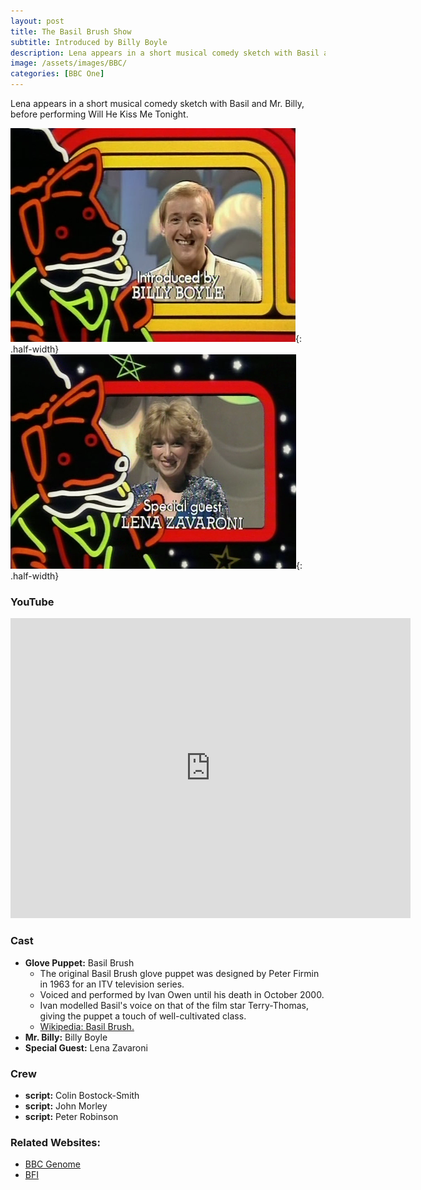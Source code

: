 ```yaml
---
layout: post
title: The Basil Brush Show
subtitle: Introduced by Billy Boyle
description: Lena appears in a short musical comedy sketch with Basil and Billy Boyle, before performing Will He Kiss Me Tonight.
image: /assets/images/BBC/
categories: [BBC One]
---
```


Lena appears in a short musical comedy sketch with Basil and Mr. Billy, before performing Will He Kiss Me Tonight.

![](/assets/images/BBC/1980-12-13-the-basil-brush-show-billy-boyle.png){: .half-width}
![](/assets/images/BBC/1980-12-13-the-basil-brush-show-lena-zavaroni.png){: .half-width}

### YouTube
<div class="responsive-video">
<iframe width="640px" height="480px" src="https://www.youtube.com/embed/CUPiw7fBoE4?rel=0&showinfo=1" frameborder="0" allowfullscreen=""></iframe>
</div>

### Cast
* **Glove Puppet:** Basil Brush
   * The original Basil Brush glove puppet was designed by Peter Firmin in 1963 for an ITV television series.
   * Voiced and performed by Ivan Owen until his death in October 2000.
   * Ivan modelled Basil's voice on that of the film star Terry-Thomas, giving the puppet a touch of well-cultivated class.
   * [Wikipedia: Basil Brush.](https://en.wikipedia.org/wiki/Basil_Brush)
* **Mr. Billy:** Billy Boyle
* **Special Guest:** Lena Zavaroni

### Crew
* **script:** Colin Bostock-Smith
* **script:** John Morley
* **script:** Peter Robinson

### Related Websites:
* [BBC Genome](http://genome.ch.bbc.co.uk/bda3587630d6477db469091a6530c72f)
* [BFI](http://www.bfi.org.uk/films-tv-people/4ce2b83ee584f)
